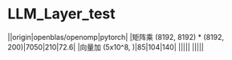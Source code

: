 # LLM_Layer_test

||origin|openblas/openomp|pytorch|
|矩阵乘 (8192, 8192) * (8192, 200)|7050|210|72.6|
|向量加 (5x10^8, )|85|104|140|
|||||
|||||

